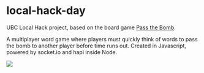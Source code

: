 # local-hack-day
UBC Local Hack project, based on the board game [Pass the Bomb](https://en.wikipedia.org/wiki/Pass_the_Bomb).

A multiplayer word game where players must quickly think of words to pass the bomb to another player before time runs out.
Created in Javascript, powered by socket.io and hapi inside Node.

![](https://challengepost-s3-challengepost.netdna-ssl.com/photos/production/software_photos/000/454/673/datas/gallery.jpg)
